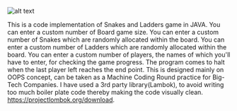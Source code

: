 ![alt text](https://content.thriveglobal.com/wp-content/uploads/2017/09/snakesandladders.png)





This is a code implementation of Snakes and Ladders game in JAVA.
You can enter a custom number of Board game size.
You can enter a custom number of Snakes which are randomly allocated within the board.
You can enter a custom number of Ladders which are randomly allocated within the board.
You can enter a custom number of players, the names of which you'll have to enter, for checking the game progress.
The program comes to halt when the last player left reaches the end point.
This is  designed mainly on OOPS concept, can be taken as a Machine Coding Round practice for Big-Tech Companies.
I have used a 3rd party library(Lambok), to avoid writing too much boiler plate code thereby making the code visually clean.
https://projectlombok.org/download.



